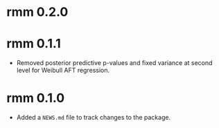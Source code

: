 # rmm 0.2.0

# rmm 0.1.1

* Removed posterior predictive p-values and fixed variance at second level for Weibull AFT regression.

# rmm 0.1.0

* Added a `NEWS.md` file to track changes to the package.
